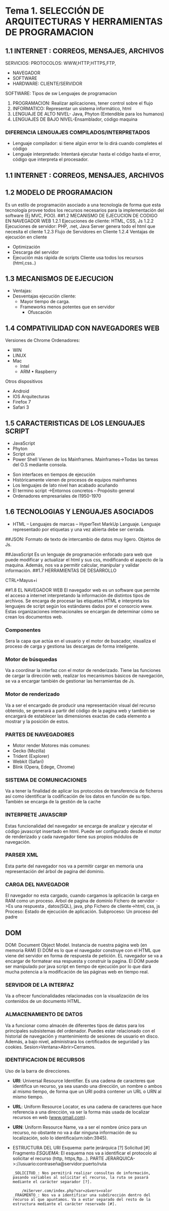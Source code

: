 # Tema 1. SELECCIÓN DE ARQUITECTURAS Y HERRAMIENTAS DE PROGRAMACION

## 1.1	INTERNET : CORREOS, MENSAJES, ARCHIVOS
SERVICIOS: PROTOCOLOS: WWW,HTTP,HTTPS,FTP,
- NAVEGADOR
- SOFTWARE
- HARDWARE: CLIENTE/SERVIDOR

SOFTWARE: Tipos de sw Lenguajes de programacion
1. PROGRAMACION: Realizar aplicaciones, tener control sobre el flujo
2. INFORMATICO: Representar un sistema informático, html
3. LENGUAJE DE ALTO NIVEL- Java, Phyton (Entendible para los humanos)
4. LENGUAJES DE BAJO NIVEL-Ensamblador, código maquina
### DIFERENCIA LENGUAJES COMPILADOS/INTERPRETADOS
- Lenguaje compilador: si tiene algún error te lo dirá cuando completes el código
- Lenguaje interpretado: Intentará ejecutar hasta el código hasta el error, código que interpreta el procesador.
## 1.1	INTERNET : CORREOS, MENSAJES, ARCHIVOS
## 1.2 MODELO DE PROGRAMACION
Es un estilo de programación asociado a una tecnología de forma que esta tecnología provee todos los recursos necesarios para la implementación del software (Ej MVC, POO).
##1.2	MECANISMO DE EJECUCION DE CODIGO EN NAVEGADOR WEB
1.2.1	Ejecuciones de cliente: HTML, CSS, Js
1.2.2	Ejecuciones de servidor: PHP, .net, Java
Server genera todo el html que necesita el cliente
1.2.3	Flujo de Servidores en Cliente
1.2.4	Ventajas de ejecución en cliente
- Optimización
- Descarga del servidor
- Ejecución más rápida de scripts
Cliente usa todos los recursos (html,css..)

## 1.3	MECANISMOS DE EJECUCION
* Ventajas:
* Desventajas ejecución cliente:
    - Mayor tiempo de carga.
	- Frameworks menos potentes que en servidor
		- Ofuscación
		
## 1.4 COMPATIVILIDAD CON NAVEGADORES WEB
Versiones de Chrome
    Ordenadores: 
* WIN
* LINUX
* Mac
    * Intel
	* ARM
•	 Raspberry

Otros dispositivos
* Android
* IOS
Arquitecturas
* Firefox 7     		
* Safari 3

## 1.5	CARACTERISTICAS DE LOS LENGUAJES SCRIPT
* JavaScript
* Phyton
* Script unix
* Power Shell
    Vienen de los Mainframes.
    Mainframes->Todas las tareas del O.S mediante consola.
- Son interfaces en tiempos de ejecución
- Históricamente vienen de procesos de equipos mainframes
- Los lenguajes de lato nivel han acabado acuñando
- El termino script ->Entornos concretos – Propósito general
- Ordenadores empresariales de l1950-1970
## 1.6	TECNOLOGIAS Y LENGUAJES ASOCIADOS
-	HTML – Lenguajes de marcas – HyperText MarkUp Languaje.
Lenguaje representado por etiquetas y una vez abierta debe ser cerrada.

##JSON:
Formato de texto de intercambio de datos muy ligero. Objetos de Js.

##JavaScript
Es un lenguaje de programación enfocado para web que puede modificar y actualizar el html y sus css, modificando el aspecto de la maquina. Además, nos va a permitir calcular, manipular y validar información.
##1.7	HERRAMIENTAS DE DESARROLLO

CTRL+Mayus+i
 



##1.8 EL NAVEGADOR WEB
El navegador web es un software que permite el acceso a internet interpretando la información de distintos tipos de archivos. Se encarga de procesar las etiquetas HTML e interpreta los lenguajes de script según los estándares dados por el consorcio www. Estas organizaciones internacionales se encargan de determinar cómo se crean los documentos web.

### Componentes
Sera la capa que actúa en el usuario y el motor de buscador, visualiza el proceso de carga y gestiona las descargas de forma inteligente.

### Motor de búsquedas
Va a coordinar la interfaz con el motor de renderizado. Tiene las funciones de cargar la dirección web, realizar los mecanismos básicos de navegación, se va a encargar también de gestionar las herramientas de Js.

### Motor de renderizado
Va a ser el encargado de producir una representación visual del recurso obtenido, se generará a partir del código de la pagina web y también se encargará de establecer las dimensiones exactas de cada elemento a mostrar y la posición de estos.

### PARTES DE NAVEGADORES
*	Motor render
		Motores más comunes:
*	Gecko (Mozilla)
*	Trident (Explorer)
*	Webkit (Safari)
*	Blink (Opera, Edege, Chrome)


### SISTEMA DE COMUNICACIONES
Va a tener la finalidad de aplicar los protocolos de transferencia de ficheros así como identificar la codificación de los datos en función de su tipo. También se encarga de la gestión de la cache

### INTERPRETE JAVASCRIP
Estas funcionalidad del navegador se encarga de analizar y ejecutar el código javascript insertado en html. Puede ser configurado desde el motor de renderizado y cada navegador tiene sus propios módulos de navegación.

### PARSER XML
Esta parte del navegador nos va a permitir cargar en memoria una representación del árbol de pagina del dominio.

### CARGA DEL NAVEGADOR
El navegador no esta cargado, cuando cargamos la aplicación la carga en RAM como un proceso.
Árbol de pagina de dominio
Fichero de servidor ->Es una respuesta , datos(SQL), java, php
Fichero de cliente->html, css, js
Proceso: Estado de ejecución de aplicación.
Subproceso: Un proceso del padre	

## DOM
DOM: Document Object Model. Instancia de nuestra página web (en memoria RAM)
El DOM es lo que el navegador construye con el HTML que viene del servidor en forma de respuesta de petición. EL navegador se va a encargar de formatear esa respuesta y construir la pagina. El DOM puede ser manipulado por java script en tiempo de ejecución por lo que dará mucha potencia a la modificación de las páginas web  en tiempo real.

### SERVIDOR DE LA INTERFAZ
Va a ofrecer funcionalidades relacionadas con la visualización de los contenidos de un documento HTML.

### ALMACENAMIENTO DE DATOS
Va a funcionar como almacén de diferentes tipos de datos para los principales subsistemas del ordenador. Puedes estar relacionado con el historial de navegación y mantenimiento de sesiones de usuario en disco. Además, a bajo nivel, administrara los certificados de seguridad y las cookies.
Sesion>Ventana>Abrir>Cerramos.

### IDENTIFICACION DE RECURSOS
Uso de la barra de direcciones. 
*	__URI__: Universal Resource Identifier. Es una cadena de caracteres que identifica un recurso, ya sea usando una dirección, un nombre o ambos al mismo tiempo, de forma que un URI podrá contener un URL o URN al mismo tiempo.
*	__URL__: Uniform Resource Locator, es una cadena de caracteres que hace referencia a una dirección, va ser la forma más usada de localizar recursos en web (www.gmail.com).

*	__URN__: Uniform Resource Name, va a ser el nombre único para un recurso, no obstante no va a dar ninguna información de su localización, solo lo identifica(urn:isbn:3945). 

*	ESTRUCTURA DEL URI
		Esquema: parte jerárquica
			[?] Solicitud
			[#] Fragmento
         _ESQUEMA_: El esquema nos va a identificar el protocolo al solicitar   el recurso (http, https,ftp…).
        PARTE JERARQUICA->://usuario:contraseña@servidor:puerto/ruta

        _SOLICITUD_: Nos permitirá realizar consultas de información, pasando variables al solicitar el recurso, la ruta se pasará mediante el carácter separador [?].

		    /miServer.com/index.php?var=z&vers=valor
        _FRAGMENTO_: Nos va a identificar una subdirección dentro del recurso al que apuntamos. Va a estar separado del resto de la estructura mediante el carácter reservado [#].
